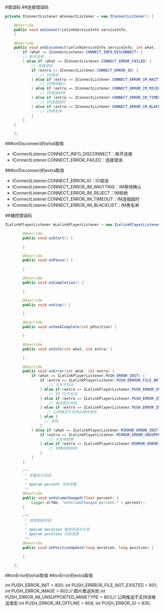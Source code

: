 #错误码
##连接错误码
```java
private IConnectListener mConnectListener = new IConnectListener() {

    @Override
    public void onConnect(LelinkServiceInfo serviceInfo, 
    }

    @Override
    public void onDisconnect(LelinkServiceInfo serviceInfo, int what, int extra) {
        if (what == IConnectListener.CONNECT_INFO_DISCONNECT) {
        // 断开连接
        } else if (what == IConnectListener.CONNECT_ERROR_FAILED) {
            // 连接错误
            if (extra == IConnectListener.CONNECT_ERROR_IO) {
                // IO错误
            } else if (extra == IConnectListener.CONNECT_ERROR_IM_WAITTING) {
                // IM等待确认
            } else if (extra == IConnectListener.CONNECT_ERROR_IM_REJECT) {
                // IM连接拒绝
            } else if (extra == IConnectListener.CONNECT_ERROR_IM_TIMEOUT) {
                // IM连接超时
            } else if (extra == IConnectListener.CONNECT_ERROR_IM_BLACKLIST) {
                // IM黑名单
            }
        }
    }

    };
```
###onDisconnect的what取值
- IConnectListener.CONNECT_INFO_DISCONNECT：断开连接
- IConnectListener.CONNECT_ERROR_FAILED：连接错误

###onDisconnect的extra取值
- IConnectListener.CONNECT_ERROR_IO：IO错误
- IConnectListener.CONNECT_ERROR_IM_WAITTING：IM等待确认
- IConnectListener.CONNECT_ERROR_IM_REJECT：IM拒绝
- IConnectListener.CONNECT_ERROR_IM_TIMEOUT：IM连接超时
- IConnectListener.CONNECT_ERROR_IM_BLACKLIST：IM黑名单

##播控错误码
```java
ILelinkPlayerListener mLelinkPlayerListener = new ILelinkPlayerListener() {

        @Override
        public void onStart() {

        }

        @Override
        public void onPause() {
   
        }

        @Override
        public void onCompletion() {

        }

        @Override
        public void onStop() {

        }

        @Override
        public void onSeekComplete(int pPosition) {

        }

        @Override
        public void onInfo(int what, int extra) {

        }

        @Override
        public void onError(int what, int extra) {
            if (what == ILelinkPlayerListener.PUSH_ERROR_INIT) {
                if (extra == ILelinkPlayerListener.PUSH_ERRROR_FILE_NOT_EXISTED) {
                    // 文件不存在
                } else if (extra == ILelinkPlayerListener.PUSH_ERROR_IM_OFFLINE) {
                    // IM TV不在线
                } else if (extra == ILelinkPlayerListener.PUSH_ERROR_IMAGE) {
                    // 推送图片失败
                } else if (extra == ILelinkPlayerListener.PUSH_ERROR_IM_UNSUPPORTED_MIMETYPE) {
                   // 公网推送不支持此媒体类型
                } else {
                  // 未知
                }
            } else if (what == ILelinkPlayerListener.MIRROR_ERROR_INIT) {
                if (extra == ILelinkPlayerListener.MIRROR_ERROR_UNSUPPORTED) {
                    // 不支持镜像
                } else if (extra == ILelinkPlayerListener.MIRROR_ERROR_REJECT_PERMISSION) {
                    // 镜像权限拒绝
                }
            }
        }

        /**
         * 音量变化回调
         *
         * @param percent 当前音量
         */
        @Override
        public void onVolumeChanged(float percent) {
            Logger.d(TAG, "onVolumeChanged percent:" + percent);
        }

        /**
         * 进度更新回调
         *
         * @param duration 媒体资源总长度
         * @param position 当前进度
         */
        @Override
        public void onPositionUpdate(long duration, long position) {
        
        }

    };
```
##onError的what取值
##onError的extra取值

int PUSH_ERROR_INIT = 800;
int PUSH_ERRROR_FILE_NOT_EXISTED = 801;
int PUSH_ERROR_IMAGE = 802;// 图片推送失败
int PUSH_ERROR_IM_UNSUPPORTED_MIMETYPE = 803;// 公网推送不支持该推送类型
int PUSH_ERROR_IM_OFFLINE = 804;
int PUSH_ERROR_IO = 830;